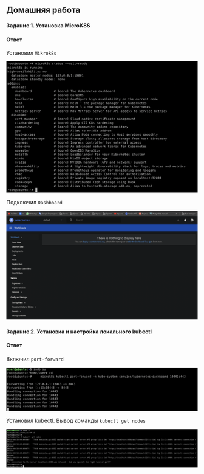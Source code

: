## Домашняя работа

#### Задание 1. Установка MicroK8S

#### Ответ

Установил `Mikrok8s`

![microk8s_status.png](screenshots/microk8s_status.png)

Подключил `Dashboard`

![my_dashboard.png](screenshots/my_dashboard.png)

#### Задание 2. Установка и настройка локального kubectl

#### Ответ

Включил `port-forward`

![port-forward.png](screenshots/port-forward.png)

Установил kubectl. Вывод команды `kubectl get nodes`

![kubectl_get_nodes.png](screenshots/kubectl_get_nodes.png)
